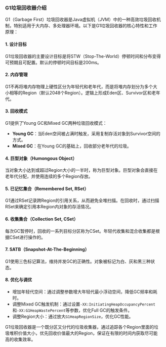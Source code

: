 ### G1垃圾回收器介绍

G1（Garbage First）垃圾回收器是Java虚拟机（JVM）中的一种高效垃圾回收机制，特别适用于大内存、多处理器环境。以下是G1垃圾回收器的核心特性和工作原理：

#### 1. 设计目标
G1垃圾回收器的主要设计目标是将STW（Stop-The-World）停顿时间和分布变得可预期且可配置。默认的停顿时间目标是200ms。

#### 2. 内存管理
G1不再将堆内存物理上硬性区分为年轻代和老年代，而是将堆内存划分为多个大小相等的Region（默认2048个Region）。逻辑上形成Eden区、Survivor区和老年代。

#### 3. 回收模式
G1提供了Young GC和Mixed GC两种垃圾回收模式：
- **Young GC**：当Eden空间被占满时触发，采用复制存活对象到Survivor空间的方式。
- **Mixed GC**：在Young GC的基础上，回收部分老年代的垃圾。

#### 4. 巨型对象（Humongous Object）
当对象大小达到或超过Region大小的一半时，称为巨型对象。巨型对象会直接在老年代分配，并使用连续的多个Region存放。

#### 5. 已记忆集合（Remembered Set, RSet）
G1通过RSet记录跨Region的引用关系，从而避免全堆扫描。在回收时，通过扫描RSet来确定引用本Region内对象的存活情况。

#### 6. 收集集合（Collection Set, CSet）
每次GC暂停时，回收的一系列目标分区称为CSet。年轻代收集和混合收集都是根据CSet进行操作的。

#### 7. SATB（Snapshot-At-The-Beginning）
G1使用三色标记算法，维持并发GC的正确性。对象被标记为白、灰和黑三种状态。

#### 8. 优化与调优
- 增加年轻代空间：通过调整参数增大年轻代最小浮动空间，降低GC频率和耗时。
- 调整Mixed GC触发机制：通过设置`-XX:InitiatingHeapOccupancyPercent`和`-XX:G1HeapWastePercent`等参数，优化Full GC的触发条件。
- 调整Region大小：通过放大`G1HeapRegionSize`，优化GC性能。

G1垃圾回收器是一个既分区又分代的垃圾收集器，通过追踪各个Region里面的垃圾堆积价值大小，优先回收价值最大的Region，保证在有限的时间内获取尽可能高的收集效率。
